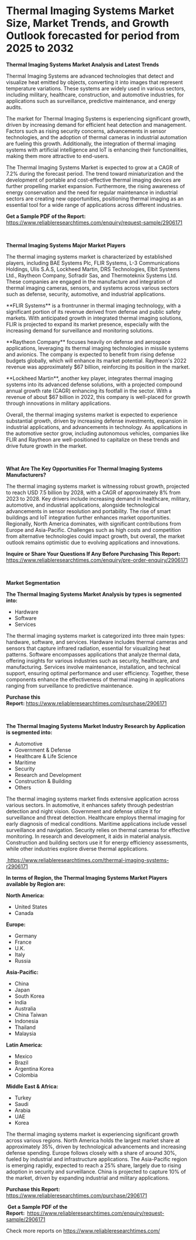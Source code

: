 <p><h1>Thermal Imaging Systems Market Size, Market Trends, and Growth Outlook forecasted for period from 2025 to 2032</h1></p><p><strong>Thermal Imaging Systems Market Analysis and Latest Trends</strong></p>
<p><p>Thermal Imaging Systems are advanced technologies that detect and visualize heat emitted by objects, converting it into images that represent temperature variations. These systems are widely used in various sectors, including military, healthcare, construction, and automotive industries, for applications such as surveillance, predictive maintenance, and energy audits.</p><p>The market for Thermal Imaging Systems is experiencing significant growth, driven by increasing demand for efficient heat detection and management. Factors such as rising security concerns, advancements in sensor technologies, and the adoption of thermal cameras in industrial automation are fueling this growth. Additionally, the integration of thermal imaging systems with artificial intelligence and IoT is enhancing their functionalities, making them more attractive to end-users.</p><p>The Thermal Imaging Systems Market is expected to grow at a CAGR of 7.2% during the forecast period. The trend toward miniaturization and the development of portable and cost-effective thermal imaging devices are further propelling market expansion. Furthermore, the rising awareness of energy conservation and the need for regular maintenance in industrial sectors are creating new opportunities, positioning thermal imaging as an essential tool for a wide range of applications across different industries.</p></p>
<p><strong>Get a Sample PDF of the Report:&nbsp;</strong> <a href="https://www.reliableresearchtimes.com/enquiry/request-sample/2906171?utm_campaign=2210&utm_medium=2&utm_source=Github&utm_content=ia&utm_term=12032025&utm_id=thermal-imaging-systems">https://www.reliableresearchtimes.com/enquiry/request-sample/2906171</a></p>
<p>&nbsp;</p>
<p><strong>Thermal Imaging Systems Major Market Players</strong></p>
<p><p>The thermal imaging systems market is characterized by established players, including BAE Systems Plc, FLIR Systems, L-3 Communications Holdings, Ulis S.A.S, Lockheed Martin, DRS Technologies, Elbit Systems Ltd., Raytheon Company, Sofradir Sas, and Thermoteknix Systems Ltd. These companies are engaged in the manufacture and integration of thermal imaging cameras, sensors, and systems across various sectors such as defense, security, automotive, and industrial applications.</p><p>**FLIR Systems** is a frontrunner in thermal imaging technology, with a significant portion of its revenue derived from defense and public safety markets. With anticipated growth in integrated thermal imaging solutions, FLIR is projected to expand its market presence, especially with the increasing demand for surveillance and monitoring solutions.</p><p>**Raytheon Company** focuses heavily on defense and aerospace applications, leveraging its thermal imaging technologies in missile systems and avionics. The company is expected to benefit from rising defense budgets globally, which will enhance its market potential. Raytheon's 2022 revenue was approximately $67 billion, reinforcing its position in the market.</p><p>**Lockheed Martin**, another key player, integrates thermal imaging systems into its advanced defense solutions, with a projected compound annual growth rate (CAGR) enhancing its footfall in the sector. With a revenue of about $67 billion in 2022, this company is well-placed for growth through innovations in military applications.</p><p>Overall, the thermal imaging systems market is expected to experience substantial growth, driven by increasing defense investments, expansion in industrial applications, and advancements in technology. As applications in the automotive sector grow, including autonomous vehicles, companies like FLIR and Raytheon are well-positioned to capitalize on these trends and drive future growth in the market.</p></p>
<p>&nbsp;</p>
<p><strong>What Are The Key Opportunities For Thermal Imaging Systems Manufacturers?</strong></p>
<p><p>The thermal imaging systems market is witnessing robust growth, projected to reach USD 7.5 billion by 2028, with a CAGR of approximately 8% from 2023 to 2028. Key drivers include increasing demand in healthcare, military, automotive, and industrial applications, alongside technological advancements in sensor resolution and portability. The rise of smart buildings and IoT integration further enhances market opportunities. Regionally, North America dominates, with significant contributions from Europe and Asia-Pacific. Challenges such as high costs and competition from alternative technologies could impact growth, but overall, the market outlook remains optimistic due to evolving applications and innovations.</p></p>
<p><strong>Inquire or Share Your Questions If Any Before Purchasing This Report:</strong> <a href="https://www.reliableresearchtimes.com/enquiry/pre-order-enquiry/2906171?utm_campaign=2210&utm_medium=2&utm_source=Github&utm_content=ia&utm_term=12032025&utm_id=thermal-imaging-systems">https://www.reliableresearchtimes.com/enquiry/pre-order-enquiry/2906171</a></p>
<p>&nbsp;</p>
<p><strong>Market Segmentation</strong></p>
<p><strong>The Thermal Imaging Systems Market Analysis by types is segmented into:</strong></p>
<p><ul><li>Hardware</li><li>Software</li><li>Services</li></ul></p>
<p><p>The thermal imaging systems market is categorized into three main types: hardware, software, and services. Hardware includes thermal cameras and sensors that capture infrared radiation, essential for visualizing heat patterns. Software encompasses applications that analyze thermal data, offering insights for various industries such as security, healthcare, and manufacturing. Services involve maintenance, installation, and technical support, ensuring optimal performance and user efficiency. Together, these components enhance the effectiveness of thermal imaging in applications ranging from surveillance to predictive maintenance.</p></p>
<p><strong>Purchase this Report:&nbsp;</strong><a href="https://www.reliableresearchtimes.com/purchase/2906171?utm_campaign=2210&utm_medium=2&utm_source=Github&utm_content=ia&utm_term=12032025&utm_id=thermal-imaging-systems">https://www.reliableresearchtimes.com/purchase/2906171</a></p>
<p>&nbsp;</p>
<p><strong>The Thermal Imaging Systems Market Industry Research by Application is segmented into:</strong></p>
<p><ul><li>Automotive</li><li>Government & Defense</li><li>Healthcare & Life Science</li><li>Maritime</li><li>Security</li><li>Research and Development</li><li>Construction & Building</li><li>Others</li></ul></p>
<p><p>The thermal imaging systems market finds extensive application across various sectors. In automotive, it enhances safety through pedestrian detection and night vision. Government and defense utilize it for surveillance and threat detection. Healthcare employs thermal imaging for early diagnosis of medical conditions. Maritime applications include vessel surveillance and navigation. Security relies on thermal cameras for effective monitoring. In research and development, it aids in material analysis. Construction and building sectors use it for energy efficiency assessments, while other industries explore diverse thermal applications.</p></p>
<p><a href="https://www.reliableresearchtimes.com/thermal-imaging-systems-r2906171?utm_campaign=2210&utm_medium=2&utm_source=Github&utm_content=ia&utm_term=12032025&utm_id=thermal-imaging-systems">&nbsp;https://www.reliableresearchtimes.com/thermal-imaging-systems-r2906171</a></p>
<p><strong>In terms of Region, the Thermal Imaging Systems Market Players available by Region are:</strong></p>
<p>
    <p> <strong> North America: </strong>
        <ul>
            <li>United States</li>
            <li>Canada</li>
        </ul>
        </p> 
    <p> <strong> Europe: </strong>
        <ul>
            <li>Germany</li>
            <li>France</li>
            <li>U.K.</li>
            <li>Italy</li>
            <li>Russia</li>
        </ul>
        </p> 
    <p> <strong> Asia-Pacific: </strong>
        <ul>
            <li>China</li>
            <li>Japan</li>
            <li>South Korea</li>
            <li>India</li>
            <li>Australia</li>
            <li>China Taiwan</li>
            <li>Indonesia</li>
            <li>Thailand</li>
            <li>Malaysia</li>
        </ul>
        </p> 
    <p> <strong> Latin America: </strong>
        <ul>
            <li>Mexico</li>
            <li>Brazil</li>
            <li>Argentina Korea</li>
            <li>Colombia</li>
        </ul>
        </p> 
    <p> <strong> Middle East & Africa: </strong>
        <ul>
            <li>Turkey</li>
            <li>Saudi</li>
            <li>Arabia</li>
            <li>UAE</li>
            <li>Korea</li>
        </ul>
    </p>
    </p>
<p><p>The thermal imaging systems market is experiencing significant growth across various regions. North America holds the largest market share at approximately 35%, driven by technological advancements and increasing defense spending. Europe follows closely with a share of around 30%, fueled by industrial and infrastructure applications. The Asia-Pacific region is emerging rapidly, expected to reach a 25% share, largely due to rising adoption in security and surveillance. China is projected to capture 10% of the market, driven by expanding industrial and military applications.</p></p>
<p><strong>Purchase this Report: </strong><a href="https://www.reliableresearchtimes.com/purchase/2906171?utm_campaign=2210&utm_medium=2&utm_source=Github&utm_content=ia&utm_term=12032025&utm_id=thermal-imaging-systems">https://www.reliableresearchtimes.com/purchase/2906171</a></p>
<p>&nbsp;<strong>Get a Sample PDF of the Report:&nbsp;&nbsp;</strong><a href="https://www.reliableresearchtimes.com/enquiry/request-sample/2906171?utm_campaign=2210&utm_medium=2&utm_source=Github&utm_content=ia&utm_term=12032025&utm_id=thermal-imaging-systems">https://www.reliableresearchtimes.com/enquiry/request-sample/2906171</a></p>
<p><strong></strong></p>
<p>Check more reports on <a href="https://www.reliableresearchtimes.com/?utm_campaign=2210&utm_medium=2&utm_source=Github&utm_content=ia&utm_term=12032025&utm_id=thermal-imaging-systems">https://www.reliableresearchtimes.com/</a></p>